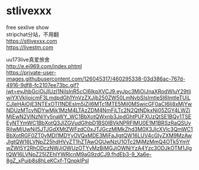 # stlivexxx
free sexlive show  
stripchat分站，不用翻  
https://stlivexxx.com  
https://livestm.com  


uu173live真爱旅舍  
http://e.ej969.com/index.phtml  
https://private-user-images.githubusercontent.com/126045317/460295338-03d386ac-767d-4916-9df8-fc2107ee73bc.gif?jwt=eyJhbGciOiJIUzI1NiIsInR5cCI6IkpXVCJ9.eyJpc3MiOiJnaXRodWIuY29tIiwiYXVkIjoicmF3LmdpdGh1YnVzZXJjb250ZW50LmNvbSIsImtleSI6ImtleTUiLCJleHAiOjE3NTExOTI1NDEsIm5iZiI6MTc1MTE5MjI0MSwicGF0aCI6Ii8xMjYwNDUzMTcvNDYwMjk1MzM4LTAzZDM4NmFjLTc2N2QtNDkxNi05ZGY4LWZjMjEwN2VlNzNiYy5naWY_WC1BbXotQWxnb3JpdGhtPUFXUzQtSE1BQy1TSEEyNTYmWC1BbXotQ3JlZGVudGlhbD1BS0lBVkNPRFlMU0E1M1BRSzRaQSUyRjIwMjUwNjI5JTJGdXMtZWFzdC0xJTJGczMlMkZhd3M0X3JlcXVlc3QmWC1BbXotRGF0ZT0yMDI1MDYyOVQxMDE3MjFaJlgtQW16LUV4cGlyZXM9MzAwJlgtQW16LVNpZ25hdHVyZT1hZTAwOGUwNzU1OTc2MjMzMmQ4OTk5YmYwZWI5Y2RhODczNWJjOWUzOTYyMzBiMGJiOWNiYzA4Yzc3ODJkOTM1JlgtQW16LVNpZ25lZEhlYWRlcnM9aG9zdCJ9.fhdEb3-9_Xa6e-8gZ_xPuib8s8hLeKCxf-TQnpkIPsI
